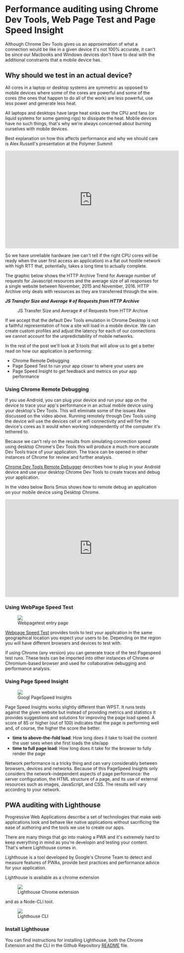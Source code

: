 # Performance auditing using Chrome Dev Tools, Web Page Test and Page Speed Insight

Although Chrome Dev Tools gives us an approximation of what a connection would be like in a given device it's not 100% accurate, it can't be since our Macbooks and Windows devices don't have to deal with the additional constraints that a mobile device has. 

## Why should we test in an actual device?

All cores in a laptop or desktop systems are symmetric as opposed to mobile devices where some of the cores are powerful and some of the cores (the ones that happen to do all of the work) are less powerful, use less power and generate less heat. 

All laptops and desktops have large heat sinks over the CPU and fans (or liquid systems for some gaming rigs) to dissipate the heat. Mobile devices have no such things, that's why we're always concerned about burning ourselves with mobile devices. 

Best explanation on how this affects performance and why we should care is Alex Russell's presentation at the Polymer Summit

<div class="video">
<iframe width="560" height="315" src="https://www.youtube.com/embed/K1SFnrf4jZo" frameborder="0" allowfullscreen></iframe>
</div>

So we have unreliable hardware (we can't tell if the right CPU cores will be ready when the user first access an application) in a flat out hostile network with high RTT that, potentially, takes a long time to actually complete. 
 
The graphic below shows the HTTP Archive Trend for Average number of requests for Javascript resources and the average size of all responses for a single website between November, 2015 and November, 2016. HTTP Archive only deals with resources as they are transferred through the wire. 

***JS Transfer Size and Average # of Requests from HTTP Archive***

<figure>
<img src="http://chart.googleapis.com/chart?chd=t:-1|18,18,18,18,18,18,18,26,28,29,27,26,27,27,27,22,21,21,21,21,21,21,22,22,22|-1|304,305,303,299,297,304,307,401,410,409,399,403,408,422,416,375,373,378,372,374,377,384,385,392,392&chxl=0:|11%2F15%7C+%7C12%2F15%7C+%7C1%2F16%7C+%7C2%2F16%7C+%7C3%2F16%7C+%7C4%2F16%7C+%7C5%2F16%7C+%7C6%2F16%7C+%7C7%2F16%7C+%7C8%2F16%7C+%7C9%2F16%7C+%7C10%2F16%7C+%7C11%2F16&chxt=x,y,r&chs=600x300&cht=lxy&chco=E63C0B,982807&chm=N,E63C0B,0,::2,12,,h::8|N**kB,982807,1,::2,12,,h::8&chds=9,99,0,45,9,99,100,500&chts=982807,24&chtt=JS+Transfer+Size+%26+JS+Requests&chma=5,5,5,25&chls=1,6,3|1&chxr=1,100,500,100|2,0,45,10&chxs=1,982807,11.5,-0.5,lt,982807,982807|2,E63C0B,11.5,-0.5,lt,E63C0B,E63C0B&chxtc=0,4|1,4&chxp=0&chdl=JS+Requests|JS+Transfer+Size+(kB)&chdlp=bv|r" alt="">
<figcaption>JS Transfer Size and Average # of Requests from HTTP Archive</figcaption>
</figure>


If we accept that the default Dev Tools emulation in Chrome Desktop is not a faithful representation of how a site will load in a mobile device.  We can create custom profiles and adjust the latency for each of our connections we cannot account for the unpredictability of mobile networks.   

In the rest of the post we'll look at 3 tools that will allow us to get a better read on how our application is performing:

* Chrome Remote Debugging
* Page Speed Test to run your app closer to where your users are
* Page Speed Insight to get feedback and metrics on your app performance 		


### Using Chrome Remote Debugging

If you use Android, you can plug your device and run your app on the device to trace your app's performance in an actual mobile device using your desktop's Dev Tools. This will eliminate some of the issues Alex discussed on the video above. Running remotely through Dev Tools using the device will use the devices cell or wifi connectivity and will fire the device's cores as it would when working independently of the computer it's tethered to.
 
Because we can't rely on the results from simulating connection speed using desktop Chrome's Dev Tools this will produce a much more accurate Dev Tools trace of your application. The trace can be opened in other instances of Chrome for review and further analysis.  

[Chrome Dev Tools Remote Debugger](https://developers.google.com/web/tools/chrome-devtools/remote-debugging/) describes how to plug in your Android device and use your desktop Chrome Dev Tools to create traces and debug your application. 

In the video below Boris Smus shows how to remote debug an application on your mobile device using Desktop Chrome.

<div class="video">
<iframe width="560" height="315" src="https://www.youtube.com/embed/Hl_5hpJi-p4?rel=0" frameborder="0" allowfullscreen></iframe>
</div>

### Using WebPage Speed Test

<figure>
<img src="http://cdn.sixrevisions.com/0223-04_test_website_speed_webpagetest.jpg">
<figcaption>Webpagetest entry page</figcaption>
</figure>

[Webpage Speed Test](https://www.webpagetest.org/) provides tools to test your application in the same geographical location you expect your users to be. Depending on the region you will have different browsers and devices to test with.

If using Chrome (any version) you can generate trace of the test Pagespeed test runs. These tests can be imported into other instances of Chrome or Chromium-based browser and used for collaborative debugging and performance analysis. 
 

### Using Page Speed Insight

<figure>
<img src="http://www.webpagefx.com/blog/wp-content/uploads/2014/09/PageSpeed-Insights.png">
<figcaption>Googl PageSpeed Insights</figcaption>
</figure>

Page Speed Insights works slightly different than WPST. It runs tests against the given website but instead of providing metrics and statistics it provides suggestions and solutions for improving the page load speed. A score of 85 or higher (out of 100) indicates that the page is performing well and, of course, the higher the score the better. 
 
* **time to above-the-fold load**: How long does it take to load the content the user sees when she first loads the site/app
* **time to full page load**: How long does it take for the browser to fully render the page

Network performance is a tricky thing and can vary considerably between browsers, devices and networks. Because of this PageSpeed Insights only considers the network-independent aspects of page performance: the server configuration, the HTML structure of a page, and its use of external resources such as images, JavaScript, and CSS.  The results will vary according to your network. 
 
## PWA auditing with Lighthouse

Progressive Web Applications describe a set of technologies that make web applications look and behave like native applications without sacrificing the ease of authoring and the tools we use to create our apps.
 
There are many things that go into making a PWA and it's extremely hard to keep everything in mind as you're developin and testing your content. That's where Lighthouse comes in. 

Lighthouse is a tool developed by Google's Chrome Team to detect and measure features of PWAs, provide best practices and performance advice for your application. 
  
Lighthouse is available as a chrome extension 

<figure>
<img src="https://cloud.githubusercontent.com/assets/238208/20411484/851a02ca-acd6-11e6-96f8-f90204801581.png">
<figcaption>Lighthouse Chrome extension</figcaption>
</figure>

and as a Node-CLI tool.


<figure>
<img src="https://cloud.githubusercontent.com/assets/39191/19172762/60358d9a-8bd8-11e6-8c22-7fcb119ea0f5.png">
<figcaption>Lighthouse CLI</figcaption>
</figure>


### Install Lighthouse 

You can find instructions for installing Lighthouse, both the Chrome Extension and the CLI in the Github Repository [README](https://github.com/GoogleChrome/lighthouse/blob/master/readme.md) file. 
